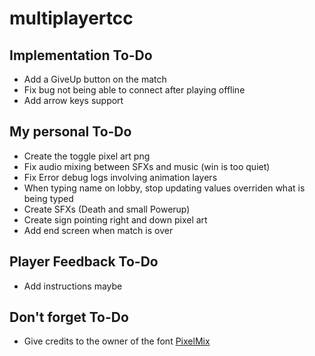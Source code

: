 # multiplayertcc

## Implementation To-Do
* Add a GiveUp button on the match
* Fix bug not being able to connect after playing offline
* Add arrow keys support

## My personal To-Do
* Create the toggle pixel art png
* Fix audio mixing between SFXs and music (win is too quiet)
* Fix Error debug logs involving animation layers
* When typing name on lobby, stop updating values overriden what is being typed
* Create SFXs (Death and small Powerup)
* Create sign pointing right and down pixel art
* Add end screen when match is over


## Player Feedback To-Do
* Add instructions maybe




## Don't forget To-Do

* Give credits to the owner of the font [PixelMix](https://www.dafont.com/pixelmix.font?fpp=200)
